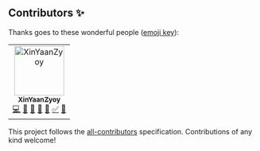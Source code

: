 
## Contributors ✨

Thanks goes to these wonderful people ([emoji key](https://allcontributors.org/docs/en/emoji-key)):

<!-- ALL-CONTRIBUTORS-LIST:START - Do not remove or modify this section -->
<!-- prettier-ignore -->
<table>
  <tr>
    <td align="center"><a href="https://xinyaanzyoy.github.io/THB/"><img src="https://avatars3.githubusercontent.com/u/32465479?v=4" width="100px;" alt="XinYaanZyoy"/><br /><sub><b>XinYaanZyoy</b></sub></a><br /><a href="https://github.com/xsoft-technologies/Xbooks/commits?author=XinYaanZyoy" title="Code">💻</a> <a href="https://github.com/xsoft-technologies/Xbooks/issues?q=author%3AXinYaanZyoy" title="Bug reports">🐛</a> <a href="https://github.com/xsoft-technologies/Xbooks/commits?author=XinYaanZyoy" title="Documentation">📖</a> <a href="#ideas-XinYaanZyoy" title="Ideas, Planning, & Feedback">🤔</a> <a href="#maintenance-XinYaanZyoy" title="Maintenance">🚧</a> <a href="#tutorial-XinYaanZyoy" title="Tutorials">✅</a> <a href="#design-XinYaanZyoy" title="Design">🎨</a></td>
  </tr>
</table>

<!-- ALL-CONTRIBUTORS-LIST:END -->

This project follows the [all-contributors](https://github.com/all-contributors/all-contributors) specification. Contributions of any kind welcome!